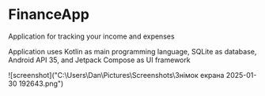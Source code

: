 # FinanceApp
Application for tracking your income and expenses

Application uses Kotlin as main programming language, SQLite as database, Android API 35, and Jetpack Compose as UI framework  

![screenshot]("C:\Users\Dan\Pictures\Screenshots\Знімок екрана 2025-01-30 192643.png")
